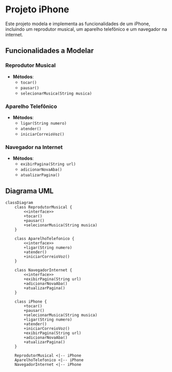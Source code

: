 # Projeto iPhone

Este projeto modela e implementa as funcionalidades de um iPhone, incluindo um reprodutor musical, um aparelho telefônico e um navegador na internet.

## Funcionalidades a Modelar

### Reprodutor Musical
- **Métodos**: 
  - `tocar()`
  - `pausar()`
  - `selecionarMusica(String musica)`

### Aparelho Telefônico
- **Métodos**:
  - `ligar(String numero)`
  - `atender()`
  - `iniciarCorreioVoz()`

### Navegador na Internet
- **Métodos**:
  - `exibirPagina(String url)`
  - `adicionarNovaAba()`
  - `atualizarPagina()`

## Diagrama UML

```mermaid
classDiagram
    class ReprodutorMusical {
        <<interface>>
        +tocar()
        +pausar()
        +selecionarMusica(String musica)
    }

    class AparelhoTelefonico {
        <<interface>>
        +ligar(String numero)
        +atender()
        +iniciarCorreioVoz()
    }

    class NavegadorInternet {
        <<interface>>
        +exibirPagina(String url)
        +adicionarNovaAba()
        +atualizarPagina()
    }

    class iPhone {
        +tocar()
        +pausar()
        +selecionarMusica(String musica)
        +ligar(String numero)
        +atender()
        +iniciarCorreioVoz()
        +exibirPagina(String url)
        +adicionarNovaAba()
        +atualizarPagina()
    }

    ReprodutorMusical <|-- iPhone
    AparelhoTelefonico <|-- iPhone
    NavegadorInternet <|-- iPhone
